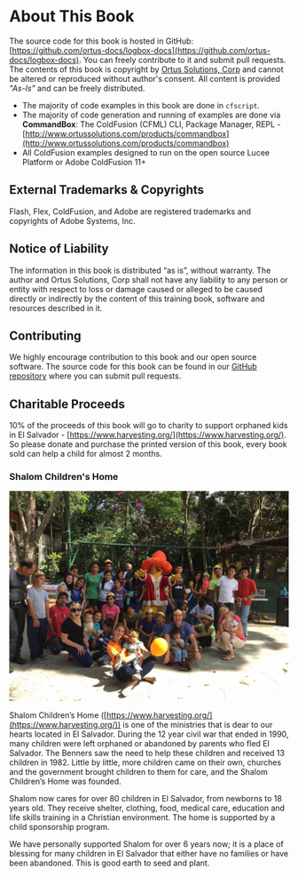 # About This Book

The source code for this book is hosted in GitHub: [https://github.com/ortus-docs/logbox-docs](https://github.com/ortus-docs/logbox-docs). You can freely contribute to it and submit pull requests. The contents of this book is copyright by [Ortus Solutions, Corp](https://www.ortussolutions.com) and cannot be altered or reproduced without author's consent. All content is provided _"As-Is"_ and can be freely distributed.

* The majority of code examples in this book are done in `cfscript`.
* The majority of code generation and running of examples are done via **CommandBox**: The ColdFusion (CFML) CLI, Package Manager, REPL - [http://www.ortussolutions.com/products/commandbox](http://www.ortussolutions.com/products/commandbox)
* All ColdFusion examples designed to run on the open source Lucee Platform or Adobe ColdFusion 11+

## External Trademarks & Copyrights

Flash, Flex, ColdFusion, and Adobe are registered trademarks and copyrights of Adobe Systems, Inc.

## Notice of Liability

The information in this book is distributed “as is”, without warranty. The author and Ortus Solutions, Corp shall not have any liability to any person or entity with respect to loss or damage caused or alleged to be caused directly or indirectly by the content of this training book, software and resources described in it.

## Contributing

We highly encourage contribution to this book and our open source software. The source code for this book can be found in our [GitHub repository](https://github.com/ortus-docs/logbox-docs) where you can submit pull requests.

## Charitable Proceeds

10% of the proceeds of this book will go to charity to support orphaned kids in El Salvador - [https://www.harvesting.org/](https://www.harvesting.org/). So please donate and purchase the printed version of this book, every book sold can help a child for almost 2 months.

### Shalom Children's Home

![](<../../.gitbook/assets/shalom (2) (1).jpg>)

Shalom Children’s Home ([https://www.harvesting.org/](https://www.harvesting.org/)) is one of the ministries that is dear to our hearts located in El Salvador. During the 12 year civil war that ended in 1990, many children were left orphaned or abandoned by parents who fled El Salvador. The Benners saw the need to help these children and received 13 children in 1982. Little by little, more children came on their own, churches and the government brought children to them for care, and the Shalom Children’s Home was founded.

Shalom now cares for over 80 children in El Salvador, from newborns to 18 years old. They receive shelter, clothing, food, medical care, education and life skills training in a Christian environment. The home is supported by a child sponsorship program.

We have personally supported Shalom for over 6 years now; it is a place of blessing for many children in El Salvador that either have no families or have been abandoned. This is good earth to seed and plant.
